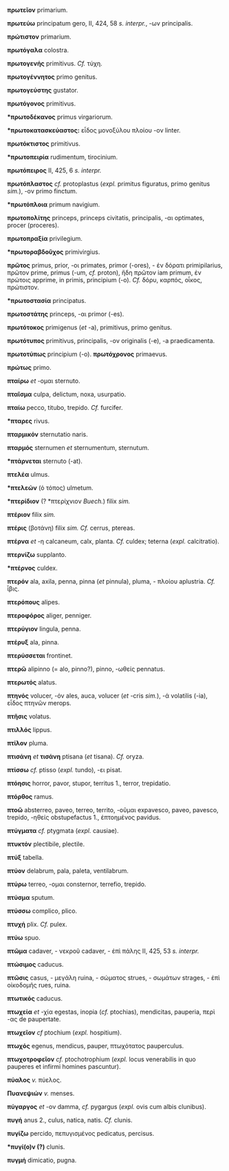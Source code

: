 **πρωτεῖον** primarium.

**πρωτεύω** principatum gero, II, 424, 58 *s. interpr.*, -ων
principalis.

**πρώτιστον** primarium.

**πρωτόγαλα** colostra.

**πρωτογενής** primitivus. *Cf.* τύχη.

**πρωτογέννητος** primo genitus.

**πρωτογεύστης** gustator.

**πρωτόγονος** primitivus.

**\*πρωτοδέκανος** primus virgariorum.

**\*πρωτοκατασκεύαστος:** εἶδος μονοξύλου πλοίου -ον linter.

**πρωτόκτιστος** primitivus.

**\*πρωτοπειρία** rudimentum, tirocinium.

**πρωτόπειρος** II, 425, 6 *s. interpr.*

**πρωτόπλαστος** *cf.* protoplastus (*expl.* primitus figuratus, primo
genitus *sim.*), -ον primo finctum.

**\*πρωτόπλοια** primum navigium.

**πρωτοπολίτης** princeps, princeps civitatis, principalis, -αι
optimates, procer (proceres).

**πρωτοπραξία** privilegium.

**\*πρωτοραβδοῦχος** primivirgius.

**πρῶτος** primus, prior, -οι primates, primor (-ores), - ἐν δόρατι
primipilarius, πρῶτον prime, primus (-um, *cf.* proton), ἤδη πρῶτον iam
primum, ἐν πρώτοις apprime, in primis, principium (-o). *Cf.* δόρυ,
καρπός, οἶκος, πρώτιστον.

**\*πρωτοστασία** principatus.

**πρωτοστάτης** princeps, -αι primor (-es).

**πρωτότοκος** primigenus (*et* -a), primitivus, primo genitus.

**πρωτότυπος** primitivus, principalis, -ον originalis (-e), -a
praedicamenta.

**πρωτοτύπως** principium (-o). **πρωτόχρονος** primaevus.

**πρώτως** primo.

**πταίρω** *et* -ομαι sternuto.

**πταῖσμα** culpa, delictum, noxa, usurpatio.

**πταίω** pecco, titubo, trepido. *Cf.* furcifer.

**\*πταρες** rivus.

**πταρμικόν** sternutatio naris.

**πταρμός** sternumen *et* sternumentum, sternutum.

**\*πτάρνεται** sternuto (-at).

**πτελέα** ulmus.

**\*πτελεών** (ὁ τόπος) ulmetum.

**\*πτερίδιον** (? \*πτερίχνιον *Buech.*) filix *sim.*

**πτέριον** filix *sim.*

**πτέρις** (βοτάνη) filix *sim. Cf.* cerrus, ptereas.

**πτέρνα** *et* -η calcaneum, calx, planta. *Cf.* culdex; teterna
(*expl.* calcitratio).

**πτερνίζω** supplanto.

**\*πτέρνος** culdex.

**πτερόν** ala, axila, penna, pinna (*et* pinnula), pluma, - πλοίου
aplustria. *Cf.* ἶβις.

**πτερόπους** alipes.

**πτεροφόρος** aliger, penniger.

**πτερύγιον** lingula, penna.

**πτέρυξ** ala, pinna.

**πτερύσσεται** frontinet.

**πτερῶ** alipinno (= alo, pinno?), pinno, -ωθείς pennatus.

**πτερωτός** alatus.

**πτηνός** volucer, -όν ales, auca, volucer (*et* -cris *sim.*), -ά
volatilis (-ia), εἶδος πτηνῶν merops.

**πτῆσις** volatus.

**πτιλλός** lippus.

**πτίλον** pluma.

**πτισάνη** *et* **τισάνη** ptisana (*et* tisana). *Cf.* oryza.

**πτίσσω** *cf.* ptisso (*expl.* tundo), -ει pisat.

**πτόησις** horror, pavor, stupor, territus 1., terror, trepidatio.

**πτόρθος** ramus.

**πτοῶ** absterreo, paveo, terreo, territo, -οῦμαι expavesco, paveo,
pavesco, trepido, -ηθείς obstupefactus 1., ἐπτοημένος pavidus.

**πτύγματα** *cf.* ptygmata (*expl.* causiae).

**πτυκτόν** plectibile, plectile.

**πτύξ** tabella.

**πτύον** delabrum, pala, paleta, ventilabrum.

**πτύρω** terreo, -ομαι consternor, terrefio, trepido.

**πτύσμα** sputum.

**πτύσσω** complico, plico.

**πτυχή** plix. *Cf.* pulex.

**πτύω** spuo.

**πτῶμα** cadaver, - νεκροῦ cadaver, - ἐπὶ πάλης II, 425, 53 *s.*
*interpr.*

**πτώσιμος** caducus.

**πτῶσις** casus, - μεγάλη ruina, - σώματος strues, - σωμάτων strages, -
ἐπὶ οἰκοδομῆς rues, ruina.

**πτωτικός** caducus.

**πτωχεία** *et* -χία egestas, inopia (*cf.* ptochias), mendicitas,
pauperia, περὶ -ας de paupertate.

**πτωχεῖον** *cf* ptochium (*expl.* hospitium).

**πτωχός** egenus, mendicus, pauper, πτωχότατος pauperculus.

**πτωχοτροφεῖον** *cf.* ptochotrophium (*expl.* locus venerabilis in quo
pauperes et infirmi homines pascuntur).

**πύαλος** *v.* πύελος.

**Πυανεψιών** *v.* menses.

**πύγαργος** *et* -ον damma, *cf.* pygargus (*expl.* ovis cum albis
clunibus).

**πυγή** anus 2., culus, natica, natis. *Cf.* clunis.

**πυγίζω** percido, πεπυγισμένος pedicatus, percisus.

**\*πυγί(ο)ν (?)** clunis.

**πυγμή** dimicatio, pugna.
